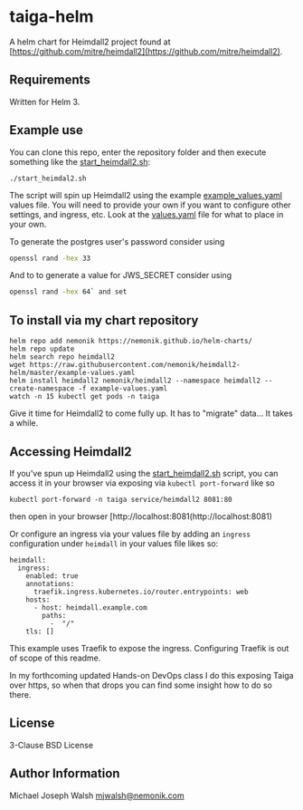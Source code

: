 # taiga-helm

A helm chart for Heimdall2 project found at [https://github.com/mitre/heimdall2](https://github.com/mitre/heimdall2).

## Requirements

Written for Helm 3.

## Example use

You can clone this repo, enter the repository folder and then execute something like the [start_heimdall2.sh](start_heimdall2.sh):

```
./start_heimdal2.sh
```

The script will spin up Heimdall2 using the example [example_values.yaml](example_values.yaml) values file.  You will need
to provide your own if you want to configure other settings, and ingress, etc.  Look at the [values.yaml](values.yaml)
file for what to place in your own.

To generate the postgres user's password consider using

```bash
openssl rand -hex 33
``` 

And to to generate a value for JWS_SECRET consider using 

```bash
openssl rand -hex 64` and set
```

## To install via my chart repository

```
helm repo add nemonik https://nemonik.github.io/helm-charts/
helm repo update
helm search repo heimdall2
wget https://raw.githubusercontent.com/nemonik/heimdall2-helm/master/example-values.yaml
helm install heimdall2 nemonik/heimdall2 --namespace heimdall2 --create-namespace -f example-values.yaml
watch -n 15 kubectl get pods -n taiga
```

Give it time for Heimdall2 to come fully up.  It has to "migrate" data...  It takes a while.

## Accessing Heimdall2

If you've spun up Heimdall2 using the [start_heimdall2.sh](start_heimdall2.sh) script, you can access it in your
browser via exposing via `kubectl port-forward` like so

```
kubectl port-forward -n taiga service/heimdall2 8081:80
```

then open in your browser [http://localhost:8081(http://localhost:8081)

Or configure an ingress via your values file by adding an `ingress` configuration under
`heimdall` in your values file likes so:

```
heimdall:
  ingress:
    enabled: true
    annotations:
      traefik.ingress.kubernetes.io/router.entrypoints: web
    hosts:
      - host: heimdall.example.com
        paths:
          -  "/"
    tls: []
``` 

This example uses Traefik to expose the ingress.  Configuring Traefik is out of scope of this 
readme.  

In my forthcoming updated Hands-on DevOps class I do this exposing Taiga over https, so when that
drops you can find some insight how to do so there.

## License

3-Clause BSD License

## Author Information

Michael Joseph Walsh <mjwalsh@nemonik.com>
